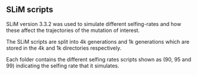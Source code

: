 ## SLiM scripts

SLiM version 3.3.2 was used to simulate different selfing-rates and how these affect the trajectories of the mutation of interest. 

The SLiM scripts are split into 4k generations and 1k generations which are stored in the 4k and 1k directories respectively.

Each folder contains the different selfing rates scripts shown as (90, 95 and 99) indicating the selfing rate that it simulates.
